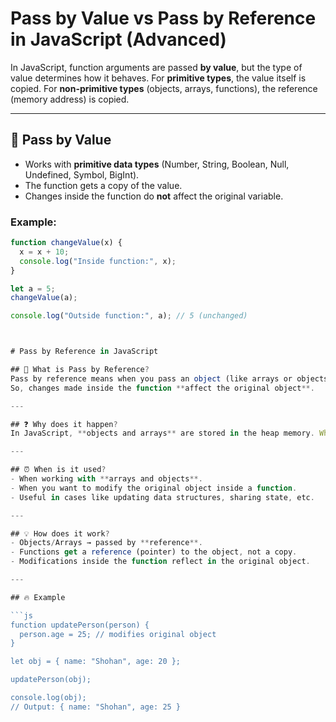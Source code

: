 # Pass by Value vs Pass by Reference in JavaScript (Advanced)

In JavaScript, function arguments are passed **by value**, but the type of value determines how it behaves.
For **primitive types**, the value itself is copied.
For **non-primitive types** (objects, arrays, functions), the reference (memory address) is copied.

---

## 🔹 Pass by Value
- Works with **primitive data types** (Number, String, Boolean, Null, Undefined, Symbol, BigInt).
- The function gets a copy of the value.
- Changes inside the function do **not** affect the original variable.

### Example:
```js
function changeValue(x) {
  x = x + 10;
  console.log("Inside function:", x);
}

let a = 5;
changeValue(a);

console.log("Outside function:", a); // 5 (unchanged)



# Pass by Reference in JavaScript

## 📌 What is Pass by Reference?
Pass by reference means when you pass an object (like arrays or objects in JavaScript) into a function, the function receives a **reference** to the same memory location.
So, changes made inside the function **affect the original object**.

---

## ❓ Why does it happen?
In JavaScript, **objects and arrays** are stored in the heap memory. When you assign or pass them, only the **reference (memory address)** is copied, not the actual value.

---

## ⏰ When is it used?
- When working with **arrays and objects**.
- When you want to modify the original object inside a function.
- Useful in cases like updating data structures, sharing state, etc.

---

## 💡 How does it work?
- Objects/Arrays → passed by **reference**.
- Functions get a reference (pointer) to the object, not a copy.
- Modifications inside the function reflect in the original object.

---

## 🔥 Example

```js
function updatePerson(person) {
  person.age = 25; // modifies original object
}

let obj = { name: "Shohan", age: 20 };

updatePerson(obj);

console.log(obj);
// Output: { name: "Shohan", age: 25 }

